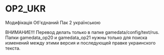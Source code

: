 # OP2_UKR
Модифікація Об'єднаний Пак 2 українською

ВНИМАНИЕ!!!
Перевод делать только в папке gamedata/config/text/rus.
Папки gamedata_op20 и gamedata_op21 нужны только для поиска изменений между этими версия и последующей правке украинского текста.
